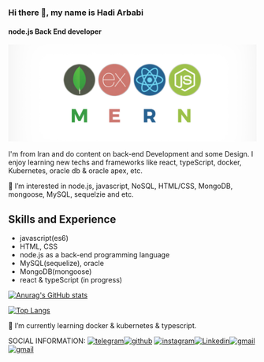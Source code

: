 ### Hi there 👋, my name is Hadi Arbabi

#### node.js Back End developer

![javaScript FullStack developer](https://github.com/hadimojak/hadimojak/blob/main/readmeBanner.png)

I'm from Iran and do content on back-end Development and some Design. I enjoy learning new techs and frameworks like react, typeScript, docker, Kubernetes, oracle db & oracle apex, etc.

👀 I’m interested in node.js, javascript, NoSQL, HTML/CSS, MongoDB, mongoose, MySQL, sequelzie and etc.

## Skills and Experience

- javascript(es6)
- HTML, CSS
- node.js as a back-end programming language
- MySQL(sequelize), oracle
- MongoDB(mongoose)
- react & typeScript (in progress)

[![Anurag's GitHub stats](https://github-readme-stats.vercel.app/api?username=hadimojak)](https://github.com/anuraghazra/github-readme-stats)

[![Top Langs](https://github-readme-stats.vercel.app/api/top-langs/?username=hadimojak)](https://github.com/anuraghazra/github-readme-stats)

🌱 I’m currently learning docker & kubernetes & typescript.

SOCIAL INFORMATION:
[<img  src="https://upload.wikimedia.org/wikipedia/commons/8/82/Telegram_logo.svg"
  alt="telegram"
  height="40"
/>](https://t.me/hadi_arbabii)[<img
  src="https://cdn.jsdelivr.net/npm/simple-icons@3.0.1/icons/github.svg"
  alt="github"
  height="40"
/>](https://github.com/hadimojak) [<img
  src="https://upload.wikimedia.org/wikipedia/commons/9/95/Instagram_logo_2022.svg"
  alt="instagram"
  height="40"
/>](https://www.instagram.com/hadi_arbabii/)[<img
  src="https://upload.wikimedia.org/wikipedia/commons/f/f9/Linkedin_Shiny_Icon.svg"
  alt="Linkedin"
  height="40"
/>](https://www.linkedin.com/in/hadi-arbabi/)[<img
  src="https://upload.wikimedia.org/wikipedia/commons/8/8c/Gmail_Icon_%282013-2020%29.svg"
  alt="gmail"
  height="40"
/>](hadimojak@gmail.com)[<img
  src="https://upload.wikimedia.org/wikipedia/commons/d/db/Npm-logo.svg"
  alt="gmail"
  height="40"
/>](https://www.npmjs.com/~hadimojak)



              
